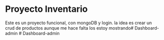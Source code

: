 # Proyecto Inventario

Este es un proyecto funcional, con mongoDB y login.
la idea es crear un crud de productos
aunque me hace falta los estoy mostrando#   D a s h b o a r d - a d m i n  
 #   D a s h b o a r d - a d m i n  
 